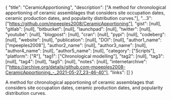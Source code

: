 {
  "title": "CeramicApportioning",
  "description": ["A method for chronological apportioning of ceramic assemblages that considers site occupation dates, ceramic production dates, and popularity distribution curves."],
  "...3": ["https://github.com/mpeeples2008/CeramicApportioning"],
  "gist": [null],
  "gitlab": [null],
  "bitbucket": [null],
  "launchpad": [null],
  "twitter": [null],
  "youtube": [null],
  "blogpost": [null],
  "cran": [null],
  "pypi": [null],
  "codeberg": [null],
  "website": [null],
  "publication": [null],
  "DOI": [null],
  "author1_name": ["mpeeples2008"],
  "author2_name": [null],
  "author3_name": [null],
  "author4_name": [null],
  "author5_name": [null],
  "category": ["Scripts"],
  "platform": ["R"],
  "tag1": ["Chronological modelling"],
  "tag2": [null],
  "tag3": [null],
  "tag4": [null],
  "tag5": [null],
  "notes": [null],
  "internetarchive": ["https://archive.org/details/github.com-mpeeples2008-CeramicApportioning_-_2021-05-27_23-46-40"],
  "links": []
}

<!-- Generated by csv2md.R – do not edit by hand -->

A method for chronological apportioning of ceramic assemblages that considers site occupation dates, ceramic production dates, and popularity distribution curves.